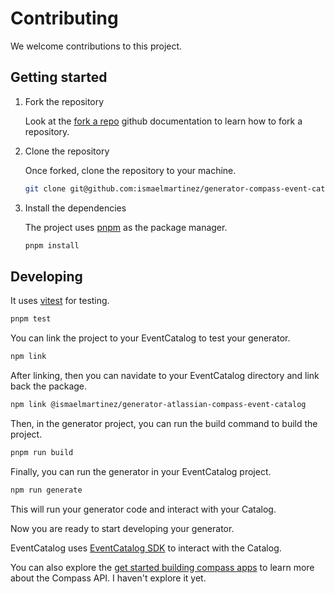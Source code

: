 # Contributing

We welcome contributions to this project.

## Getting started

1. Fork the repository

   Look at the [fork a repo](https://docs.github.com/en/pull-requests/collaborating-with-pull-requests/working-with-forks/fork-a-repo) github documentation to learn how to fork a repository.

1. Clone the repository

    Once forked, clone the repository to your machine.

    ```sh
    git clone git@github.com:ismaelmartinez/generator-compass-event-catalog.git
    ```

1. Install the dependencies

    The project uses [pnpm](https://pnpm.io/) as the package manager.

    ```sh
    pnpm install
    ```

## Developing

It uses [vitest](https://vitest.dev/) for testing.

```sh
pnpm test
```

You can link the project to your EventCatalog to test your generator.

```sh
npm link
```

After linking, then you can navidate to your EventCatalog directory and link back the package.

```sh
npm link @ismaelmartinez/generator-atlassian-compass-event-catalog
```

Then, in the generator project, you can run the build command to build the project.

```sh
pnpm run build
```

Finally, you can run the generator in your EventCatalog project.

```sh
npm run generate
```

This will run your generator code and interact with your Catalog.

Now you are ready to start developing your generator.

EventCatalog uses [EventCatalog SDK](https://www.eventcatalog.dev/docs/sdk) to interact with the Catalog.

You can also explore the [get started building compass apps](https://developer.atlassian.com/cloud/compass/integrations/get-started-integrating-with-Compass/#get-started-building-compass-apps) to learn more about the Compass API. I haven't explore it yet.
